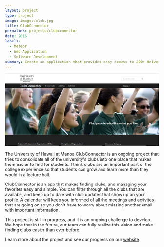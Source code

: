 ```yaml
---
layout: project
type: project
image: images/club.jpg
title: ClubConnector
permalink: projects/clubconnector
date: 2016
labels:
  - Meteor
  - Web Application
  - Software Development
summary: Create an application that provides easy access to 200+ University of Hawaii at Manoa Clubs
---
```


<div class="ui rounded image">
  <img class="ui image" src="../images/clubconnector.png">
</div>

The University of Hawaii at Manoa ClubConnector is an ongoing project that tries to consolidate all of the university's clubs into one place that makes them easier to find for students. I think clubs are an important part of the college experience so that students can grow and learn more than they would in a lecture hall.

ClubConnector is an app that makes finding clubs, and managing your favorites easy and simple. You can filter through all the clubs that are availabe, and keep up to date with club updates that show up on your profile. A calendar will keep you informed of all the meetings and activites that are going on so you don't have to worry about missing another email with important information.

This project is still in progress, and it is an ongoing challenge to develop. We hope that in the future, our team can fully realize this vision and make finding clubs easier than ever before.

Learn more about the project and see our progress on our [website](https://clubconnector.github.io).
